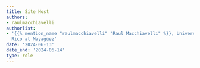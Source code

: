 ```yaml
---
title: Site Host
authors:
- raulmacchiavelli
authorlist:
- '{{% mention_name "raulmacchiavelli" "Raul Macchiavelli" %}}, University of Puerto
  Rico at Mayagüez'
date: '2024-06-13'
date_end: '2024-06-14'
type: role
---
```

